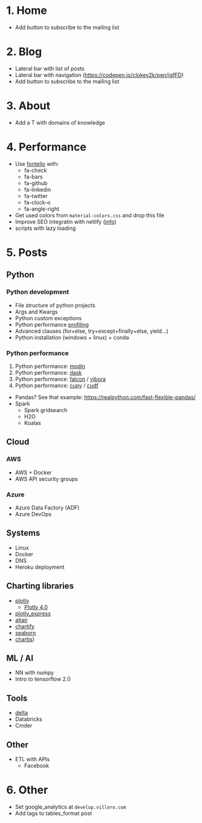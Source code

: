 # 1. Home
* Add button to subscribe to the mailing list


# 2. Blog
* Lateral bar with list of posts
* Lateral bar with navigation (https://codepen.io/clokey2k/pen/jgfFD)
* Add button to subscribe to the mailing list


# 3. About
* Add a T with domains of knowledge


# 4. Performance
* Use [fontello](http://fontello.com/) with:
    * fa-check
    * fa-bars
    * fa-github
    * fa-linkedin
    * fa-twitter
    * fa-clock-o
    * fa-angle-right
* Get used colors from `material-colors.css` and drop this file
* Improve SEO integratin with netlify ([info](https://www.codesections.com/blog/netlify/))
* scripts with lazy loading


# 5. Posts

## Python

### Python development
* File structure of python projects
* Args and Kwargs
* Python custom exceptions
* Python performance [profiling](https://scikit-learn.org/stable/developers/performance.html)
* Advanced clauses (for+else, try+except+finally+else, yield...)
* Python installation (windows + linux) + conda

### Python performance
1. Python performance: [modin](https://towardsdatascience.com/get-faster-pandas-with-modin-even-on-your-laptops-b527a2eeda74)
2. Python performance: [dask](http://docs.dask.org/en/latest/why.html)
3. Python performance: [falcon](https://falconframework.org/) / [vibora](https://github.com/vibora-io/vibora)
4. Python performance: [cupy](https://github.com/cupy/cupy) / [cudf](https://github.com/rapidsai/cudf)

* Pandas? See that example: https://realpython.com/fast-flexible-pandas/
* Spark
    * Spark gridsearch
    * H2O
    * Koalas

## Cloud

### AWS
* AWS + Docker
* AWS API security groups

### Azure
* Azure Data Factory (ADF)
* Azure DevOps

## Systems
* Linux
* Docker
* DNS
* Heroku deployment

## Charting libraries
* [plotly](https://plot.ly/python/)
    * [Plotly 4.0](https://medium.com/plotly/plotly-py-4-0-is-here-offline-only-express-first-displayable-anywhere-fc444e5659ee)
* [plotly_express](https://github.com/plotly/plotly_express/)
* [altair](https://altair-viz.github.io/)
* [chartify](https://chartify.io/)
* [seaborn](https://seaborn.pydata.org/)
* [chartjs](https://www.chartjs.org/))

## ML / AI
* NN with numpy
* Intro to tensorflow 2.0

## Tools
* [delta](https://delta.io/)
* Databricks
* Cmder

## Other
* ETL with APIs
    * Facebook


# 6. Other

* Set google_analytics at `develop.villoro.com`
* Add tags to tables_format post
